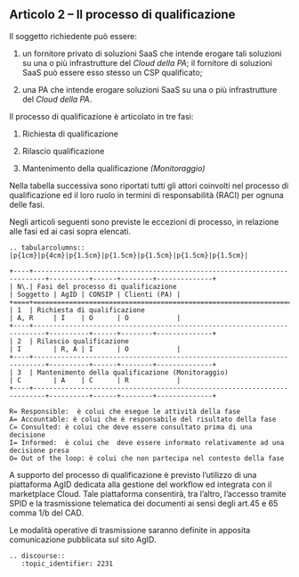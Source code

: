 ## Articolo 2 – Il processo di qualificazione

Il soggetto richiedente può essere:

1. un fornitore privato di soluzioni SaaS che intende erogare tali soluzioni su
   una o più infrastrutture del *Cloud della PA*; il fornitore di soluzioni
   SaaS può essere esso stesso un CSP qualificato;

2. una PA che intende erogare soluzioni SaaS su una o più infrastrutture del
   *Cloud della PA*.


Il processo di qualificazione è articolato in tre fasi:

1. Richiesta di qualificazione

2. Rilascio qualificazione

3. Mantenimento della qualificazione *(Monitoraggio)*

Nella tabella successiva sono riportati tutti gli attori coinvolti nel processo
di qualificazione ed il loro ruolo in termini di responsabilità (RACI) per
ognuna delle fasi.

Negli articoli seguenti sono previste le eccezioni di processo, in relazione
alle fasi ed ai casi sopra elencati.

```eval_rst
.. tabularcolumns:: |p{1cm}|p{4cm}|p{1.5cm}|p{1.5cm}|p{1.5cm}|p{1.5cm}|p{1.5cm}|

+----+-------------------------------------------------------------------------+----------+------+--------+--------------+
| N\.| Fasi del processo di qualificazione                                     | Soggetto | AgID | CONSIP | Clienti (PA) |
+====+=========================================================================+==========+======+========+==============+
| 1  | Richiesta di qualificazione                                             | A, R     | I    | O      | O            |
+----+-------------------------------------------------------------------------+----------+------+--------+--------------+
| 2  | Rilascio qualificazione                                                 | I        | R, A | I      | O            |
+----+-------------------------------------------------------------------------+----------+------+--------+--------------+
| 3  | Mantenimento della qualificazione (Monitoraggio)                        | C        | A    | C      | R            |
+----+-------------------------------------------------------------------------+----------+------+--------+--------------+
```

```
R= Responsible:  è colui che esegue le attività della fase
A= Accountable: è colui che è responsabile del risultato della fase
C= Consulted: è colui che deve essere consultato prima di una decisione
I= Informed:  è colui che  deve essere informato relativamente ad una decisione presa
O= Out of the loop: è colui che non partecipa nel contesto della fase
```

A supporto del processo di qualificazione è previsto l’utilizzo di una
piattaforma AgID dedicata alla gestione del workflow ed integrata con il
marketplace Cloud. Tale piattaforma consentirà, tra l’altro, l’accesso tramite
SPID e la trasmissione telematica dei documenti ai sensi degli art.45 e 65
comma 1/b del CAD.

Le modalità operative di trasmissione saranno definite in apposita
comunicazione pubblicata sul sito AgID.

```eval_rst
.. discourse::
   :topic_identifier: 2231
```
